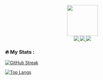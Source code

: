<div id="header" align="center">
  <img src="https://media.giphy.com/media/xsE65jaPsUKUo/giphy.gif" width="100"/>
</div>

<div id="badges" align="center">
  <a href="https://instagram.com/fox_with_matches" target="_blank">
    <img src="https://img.shields.io/badge/Instagram-purple?style=for-the-badge&logo=instagram&logoColor=white">
  </a>
  <a href="https://vk.com/alisadubkova" target="_blank">
    <img src="https://img.shields.io/badge/Vkontakte-blue?style=for-the-badge&logo=vk&logoColor=white">
  </a>
  <a href="https://www.behance.net/alisadubkova" target="_blank">
    <img src="https://img.shields.io/badge/Behance-black?style=for-the-badge&logo=behance&logoColor=white">
  </a>
</div>

### :fire: My Stats :

[![GitHub Streak](http://github-readme-streak-stats.herokuapp.com?user=FoxWithMatches&theme=dark&background=000000)](https://git.io/streak-stats)

[![Top Langs](https://github-readme-stats.vercel.app/api/top-langs/?username=FoxWithMatches&layout=compact&theme=vision-friendly-dark)](https://github.com/anuraghazra/github-readme-stats)
